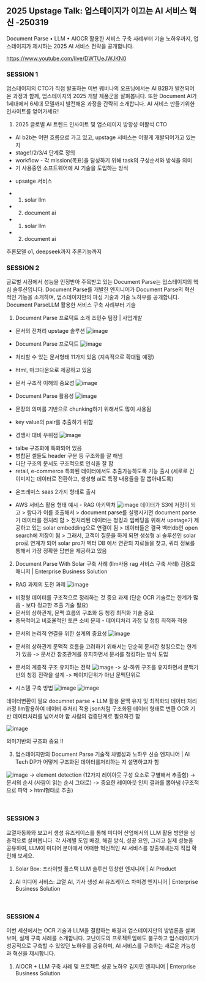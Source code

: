 ## 2025 Upstage Talk: 업스테이지가 이끄는 AI 서비스 혁신 -250319 
Document Parse • LLM • AIOCR 활용한 서비스 구축 사례부터 기술 노하우까지, 업스테이지가 제시하는 2025 AI 서비스 전략을 공개합니다.

‍https://www.youtube.com/live/DWTUeJWJKN0

### SESSION 1
업스테이지의 CTO가 직접 발표하는 이번 웨비나의 오프닝에서는 AI B2B가 발전되어 온 과정과 함께, 업스테이지의 2025 개발 제품군을 살펴봅니다. 또한 Document AI가 1세대에서 6세대 모델까지 발전해온 과정을 간략히 소개합니다. AI 서비스 만들기위한 인사이트를 얻어가세요!

1) 2025 글로벌 AI 트렌드 인사이트 및 업스테이지 방향성
이활석 CTO

- AI b2b는 어떤 흐름으로 가고 있고, upstage 서비스는 어떻게 개발되어가고 있는 지 
- stage1/2/3/4 단계로 정의
- workflow - 각 mission(목표)을 달성하기 위해 task의 구성순서와 방식을 의미  
- 기 사용중인 소프트웨어에 AI 기술을 도입하는 방식 

* upsatge 서비스
- 1. solar llm 
- 2. document ai

- 1. solar llm 
- 2. document ai

추론모델 o1, deepseek까지 
추론기능까지 


### SESSION 2
글로벌 시장에서 성능을 인정받아 주목받고 있는 Document Parse는 업스테이지의 핵심 솔루션입니다. Document Parse를 개발한 엔지니어가 Document Parse의 혁신적인 기능을 소개하며, 업스테이지만의 파싱 기술과 기술 노하우를 공개합니다.
Document ParseLLM  활용한 서비스 구축 사례부터 기술

1) Document Parse 프로덕트 소개
조민수 팀장 | 사업개발

* 문서의 전처리 upstage 솔루션
![image](https://github.com/user-attachments/assets/edb298b1-5be1-4df4-af5e-1fdefcaa9997)

* Document Parse 프로덕트
![image](https://github.com/user-attachments/assets/0a026715-5152-464f-8aad-958665a0745c)
- 처리할 수 있는 문서형태 11가지 있음 (지속적으로 확대될 예정)
- html, 마크다운으로 제공하고 있음 

- 문서 구조적 이해의 중요성 
![image](https://github.com/user-attachments/assets/01aa52cc-1a1b-46eb-a8ed-491d10947c94)

-  Document Parse 활용성
![image](https://github.com/user-attachments/assets/9ab57f6e-2bda-4380-bcb5-71d5ce5d432b)
- 문장의 의미를 기반으로 chunking하기 위해서도 많이 사용됨 
- key value의 pair를 추출하기 위함

* 경쟁사 대비 우위점
![image](https://github.com/user-attachments/assets/30c9c6d1-b4ca-4b06-96b2-c5fc84c09e8e)
- talbe 구조화에 특화되어 있음
- 병합된 셀들도 header 구분 등 구조화를 잘 해냄
- 다단 구조의 문서도 구조적으로 인식을 잘 함
- retail, e-commerce 특화된 데이터에서도 추출가능하도록 기능 출시 (세로로 긴 이미지는 데이터로 전환하고, 생성형 ai로 특정 내용들을 잘 뽑아내도록)

*  온프레미스 saas 2가지 형태로 출시

* AWS 서비스 활용 형태 예시 - RAG 아키텍처 
![image](https://github.com/user-attachments/assets/5136622c-edc8-479c-a46b-0924417a8346)
데이터가 S3에 저장이 되고 > 람다가 이를 호출해서 > document parse를 실행시키면 document parse가 데이터를 전처리 함 > 전처리된 데이터는 청킹과 임베딩을 위해서 upstage가 제공하고 있는 solar embedding으로 연결이 됨 > 데이터들은 결국 벡터db인 open search에 저장이 됨 > 그래서, 고객이 질문을 하게 되면 생성형 ai 솔루션인 solar pro로 연계가 되어 solar pro가 벡터 DB 에서 연관되 자료들을 찾고, 쿼리 정보를 통해서 가장 정확한 답변을 제공하고 있음 

2) Document Parse With Solar 구축 사례 (llm사용 rag 서비스 구축 사례) 
김용호 매니저 | Enterprise Business Solution

* RAG 과제의 도전 과제
![image](https://github.com/user-attachments/assets/e86b7b7c-11c6-4f7d-9589-ca322198d7e9)
- 비정형 데이터를 구조적으로 정리하는 것 중요 과제
(단순 OCR 기술로는 한계가 많음 - 보다 정교한 추출 기술 필요)
- 문서의 상하관계, 문맥 흐름의 구조화 등 청킹 최적화 기술 중요
- 중복적이고 비효율적인 토큰 소비 문제 - 데이터처리 과정 및 청킹 최적화 적용

* 문서의 논리적 연결을 위한 설계의 중요성 
![image](https://github.com/user-attachments/assets/cc98390b-10eb-445b-8b9f-0f198adb230d)
- 문서의 상하관계 문맥적 흐름을 고려하기 위해서는 단순히 문서간 청킹으로는 한계가 있음
  -> 문서간 참조관계를 유지하면서 문서를 청킹하는 방식 도입

* 문서의 계층적 구조 유지하는 전략 
![image](https://github.com/user-attachments/assets/bd77f66d-7886-46d3-8797-26b8988c0236)
-> 상-하위 구조를 유지하면서 문맥기반의 청킹 전략을 설계
-> 페이지단위가 아닌 문맥단위로 

* 시스템 구축 방법
![image](https://github.com/user-attachments/assets/dda2c047-9bf3-45c5-a5f0-9d5388fffb91)
![image](https://github.com/user-attachments/assets/d074e1a6-3f5a-48eb-ba51-8366888e2130)

데이터변환이 필요 
documnet parse + LLM 활용 
문맥 유지 및 최적화되 데이터 처리 과정 
llm활용하여 데이터 후처리 적용 
json처럼 구조화된 데이터 형태로 변환 
OCR 기반 데이터처리를 넘어서야 함 
사람의 검증단계로 필요하긴 함 


![image](https://github.com/user-attachments/assets/104b8cad-1e3f-48c5-a30d-75a9107f02a1)

의미기반의 구조화 중요 !! 

3) 업스테이지만의 Document Parse 기술적 차별성과 노하우
신승 엔지니어  | AI Tech
DP가 어떻게 구조화된 데이터를처리하는 지 설명하고자 함

![image](https://github.com/user-attachments/assets/853adbdd-b1e8-48a6-aaa4-c200613361f0)
-> element detection (12가지 레이아웃 구성 요소로 구별해서 추출함)
-> 문서의 순서 (사람이 읽는 순서 그대로) 
-> 중요한 레이아웃 인지 결과를 뽑아냄 (구조적으로 파악 > html형태로 추출) 


‍


### SESSION 3
교열자동화와 보고서 생성 유즈케이스를 통해 미디어 산업에서의 LLM 활용 방안을 심층적으로 살펴봅니다. 각 사례별 도입 배경, 해결 방식, 성공 요인, 그리고 실제 성능을 공유하여, LLM이 미디어 분야에서 어떠한 혁신적인 AI 서비스를 창출해내는지 직접 확인해 보세요.

1) Solar Box: 프라이빗 풀스택 LLM 솔루션
민창현 엔지니어  | AI Product

2) AI 미디어 서비스: 교열 AI, 기사 생성 AI 유즈케이스
차미경 엔지니어  | Enterprise Business Solution
‍

‍

### SESSION 4
이번 세션에서는 OCR 기술과 LLM을 결합하는 배경과 업스테이지만의 방법론을 살펴보며, 실제 구축 사례를 소개합니다. 고난이도의 프로젝트임에도 불구하고 업스테이지가 성공적으로 구축할 수 있었던 노하우를 공유하며, AI 서비스를 구축하는 새로운 가능성과 혁신을 제시합니다.

1) AIOCR + LLM 구축 사례 및 프로젝트 성공 노하우
김지민 엔지니어  | Enterprise Business Solution
‍
